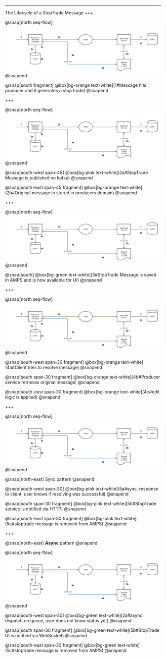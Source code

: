 ---

The Lifecycle of a StopTrade Message
+++

@snap[north seq-flow]
![seq-flow](img/stop-trades-sequence-flow.png)
@snapend

@snap[south fragment]
@box[bg-orange text-white](1#Message hits producer and it generates a stop trade)
@snapend

+++

@snap[north seq-flow]
![seq-flow](img/stop-trades-sequence-flow.png)
@snapend

@snap[south-west span-45]
@box[bg-pink text-white](2a#StopTrade Message is published on kafka)
@snapend

@snap[south-east span-45 fragment]
@box[bg-orange text-white](2b#Original message in stored in producers domain)
@snapend

+++

@snap[north seq-flow]
![seq-flow](img/stop-trades-sequence-flow.png)
@snapend

@snap[south]
@box[bg-green text-white](3#StopTrade Message is saved in AMPS and is now available for UI)
@snapend

+++

@snap[north seq-flow]
![seq-flow](img/stop-trades-sequence-flow.png)
@snapend


@snap[south-west span-30 fragment]
@box[bg-orange text-white](4a#Client tries to resolve message)
@snapend

@snap[south span-30 fragment]
@box[bg-orange text-white](4b#Producer service retrieves original message)
@snapend

@snap[south-east span-30 fragment]
@box[bg-orange text-white](4c#edit logic is applied)
@snapend

+++

@snap[north seq-flow]
![seq-flow](img/stop-trades-sequence-flow.png)
@snapend

@snap[north-east]
Sync pattern
@snapend


@snap[south-west span-30]
@box[bg-pink text-white](5a#sync. response to client, user knows if resolving was successful)
@snapend

@snap[south span-30 fragment]
@box[bg-pink text-white](5b#StopTrade service is notified via HTTP)
@snapend

@snap[south-east span-30 fragment]
@box[bg-pink text-white](5c#stoptrade message is removed from AMPS)
@snapend

+++

@snap[north-east]
**Async** pattern
@snapend

@snap[north seq-flow]
![seq-flow](img/stop-trades-sequence-flow.png)
@snapend

@snap[south-west span-30]
@box[bg-green text-white](2a#async. dispatch on queue, user does not know status yet)
@snapend

@snap[south span-30 fragment]
@box[bg-green text-white](5b#StopTrade UI is notified via WebSocket)
@snapend

@snap[south-east span-30 fragment]
@box[bg-green text-white](5c#stoptrade message is removed from AMPS)
@snapend

